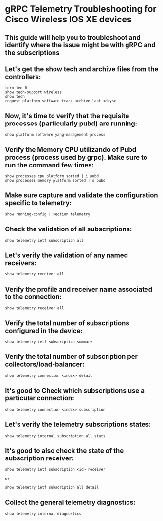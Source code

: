 # gRPC Telemetry Troubleshooting for Cisco Wireless IOS XE devices #

## This guide will help you to troubleshoot and identify where the issue might be with gRPC and the subscriptions ##

## Let's get the show tech and archive files from the controllers: ##
```
term len 0
show tech-support wireless
show tech
request platform software trace archive last <days>
```

## Now, it's time to verify that the requisite processes (particularly pubd) are running: ##
```
show platform software yang-management process
```
## Verify the Memory CPU utilizando of Pubd process (process used by grpc). Make sure to run the command few times: ##
```
show processes cpu platform sorted | i pubd
show processes memory platform sorted | s pubd
```
## Make sure capture and validate the configuration specific to telemetry: ##
```
show running-config | section telemetry
```
## Check the validation of all subscriptions: ##
```
show telemetry ietf subscription all
```
## Let's verify the validation of any named receivers: ##
```
show telemetry receiver all
```
## Verify the profile and receiver name associated to the connection: ##
```
show telemetry receiver all
```
## Verify the total number of subscriptions configured in the device: ##
```
show telemetry ietf subscription summary
```
## Verify the total number of subscription per collectors/load-balancer: ##
```
show telemetry connection <index> detail
```
## It's good to Check which subscriptions use a particular connection: ##
```
show telemetry connection <index> subscription
```
## Let's verify the telemetry subscriptions states: ##
```
show telemetry internal subscription all stats
```
## It's good to also check the state of the subscription receiver: ##
```
show telemetry ietf subscription <id> receiver
```
or
```
show telemetry ietf subscription all detail
```
## Collect the general telemetry diagnostics: ##
```
show telemetry internal diagnostics
```
